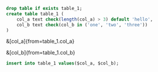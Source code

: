 ```sql exec
drop table if exists table_1;
create table table_1 (
    col_a text check(length(col_a) > 3) default 'hello',
    col_b text check(col_b in ('one', 'two', 'three'))
)
```

&[col_a]{from=table_1.col_a}

&[col_b]{from=table_1.col_b}

```sql exec
insert into table_1 values($col_a, $col_b);
```
